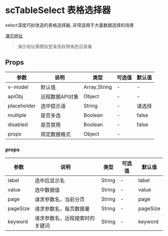 # scTableSelect 表格选择器

select深度巧妙改造的表格选择器, 非常适用于大量数据选择的场景

[演示地址](https://lolicode.gitee.io/scui-doc/demo/#/vab/tableselect)
> 演示地址需模拟登录高权限角色后查看

## Props
|参数		|说明			|类型			|可选值	|默认值	|
|--			|--				|--				|--		|--		|
|v-model	|默认值			|Array,String	|-		|-		|
|apiObj		|远程数据API对象|Object			|-		|-		|
|placeholder|选中提示语		|String			|-		|请选择	|
|multiple	|是否多选		|Boolean		|-		|false	|
|disabled	|是否禁用		|Boolean		|-		|false	|
|props		|规定数据格式		|Object			|-		|		|

### props
|参数		|说明							|类型	|可选值	|默认值		|
|--			|--								|--		|--		|--			|
|label		|选中后显示名					|String	|-		|label		|
|value		|选中数据值						|String	|-		|value		|
|page		|请求参数名，当前分页			|String	|-		|page		|
|pageSize	|请求参数名，每页数据量			|String	|-		|pageSize	|
|keyword	|请求参数名，远程搜索时的关键词	|String	|-		|keyword	|